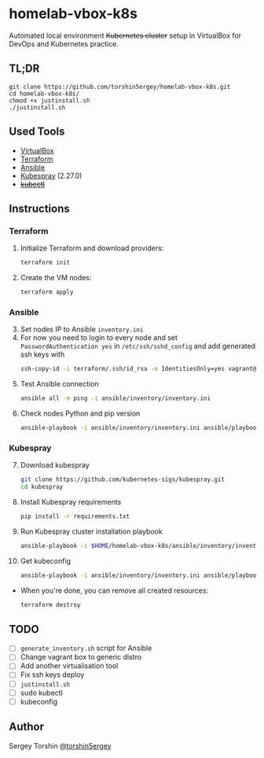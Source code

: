 # homelab-vbox-k8s

Automated local environment ~~Kubernetes cluster~~ setup in VirtualBox for DevOps and Kubernetes practice.

## TL;DR

```
git clone https://github.com/torshin5ergey/homelab-vbox-k8s.git
cd homelab-vbox-k8s/
chmod +x justinstall.sh
./justinstall.sh
```

## Used Tools

- [VirtualBox](https://www.virtualbox.org/wiki/Downloads)
- [Terraform](https://www.terraform.io/downloads.html)
- [Ansible]()
- [Kubespray](https://github.com/kubernetes-sigs/kubespray) (2.27.0)
- ~~[kubectl]()~~

## Instructions

### Terraform

1. Initialize Terraform and download providers:
    ```bash
    terraform init
    ```
2. Create the VM nodes:
    ```bash
    terraform apply
    ```

### Ansible

3. Set nodes IP to Ansible `inventory.ini`
4. For now you need to login to every node and set `PasswordAuthentication yes` in `/etc/ssh/sshd_config` and add generated ssh keys with
    ```bash
    ssh-copy-id -i terraform/.ssh/id_rsa -o IdentitiesOnly=yes vagrant@ipaddress
    ```
5. Test Ansible connection
    ```bash
    ansible all -m ping -i ansible/inventory/inventory.ini
    ```
6. Check nodes Python and pip version
    ```bash
    ansible-playbook -i ansible/inventory/inventory.ini ansible/playbooks/install_python_pip.yaml
    ```

### Kubespray

7. Download kubespray
    ```bash
    git clone https://github.com/kubernetes-sigs/kubespray.git
    cd kubespray
    ```
8. Install Kubespray requirements
    ```bash
    pip install -r requirements.txt
    ```
9. Run Kubespray cluster installation playbook
    ```bash
    ansible-playbook -i $HOME/homelab-vbox-k8s/ansible/inventory/inventory.ini cluster.yml -b -v @ansible/vars/kubespray/k8s-cluster.yml
    ```
10. Get kubeconfig
    ```bash
    ansible-playbook -i ansible/inventory/inventory.ini ansible/playbooks/get_kubeconfig.yaml
    ```
- When you're done, you can remove all created resources:
    ```bash
    terraform destroy
    ```

## TODO

- [ ] `generate_inventory.sh` script for Ansible
- [ ] Change vagrant box to generic distro
- [ ] Add another virtualisation tool
- [ ] Fix ssh keys deploy
- [ ] `justinstall.sh`
- [ ] sudo kubectl
- [ ] kubeconfig

## Author
Sergey Torshin [@torshin5ergey](https://github.com/torshin5ergey)
